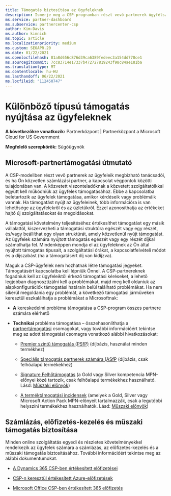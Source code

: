 ```yaml
---
title: Támogatás biztosítása az ügyfeleknek
description: Ismerje meg a CSP-programban részt vevő partnerek ügyfélszolgálati feladatait. A számlázás, az előfizetés-kezelés és a technikai problémák támogatását fedi le.
ms.service: partner-dashboard
ms.subservice: partnercenter-csp
author: Kim-Davis
ms.author: kimnich
ms.topic: article
ms.localizationpriority: medium
ms.custom: SEOAPR.20
ms.date: 01/22/2021
ms.openlocfilehash: 81a8d656c876d39ca6389fedeec3a154dd778ce1
ms.sourcegitcommit: 7cc83714e17337b472727819243f98c84ae181ba
ms.translationtype: MT
ms.contentlocale: hu-HU
ms.lasthandoff: 06/22/2021
ms.locfileid: "112450747"
---
```

# <a name="providing-different-types-of-support-to-your-customers"></a>Különböző típusú támogatás nyújtása az ügyfeleknek

**A következőkre vonatkozik:** Partnerközpont | Partnerközpont a Microsoft Cloud for US Government

**Megfelelő szerepkörök:** Súgóügynök

## <a name="microsoft-partner-support-guidance"></a>Microsoft-partnertámogatási útmutató

A CSP-modellben részt vevő partnerek az ügyfeleik megbízható tanácsadói, és ha Ön közvetlen számlázási partner, a kapcsolat végpontok közötti tulajdonában van. A közvetett viszonteladóknak a közvetett szolgáltatóikkal együtt kell működniük az ügyfelek támogatásához. Ebbe a kapcsolatba beletartozik az ügyfelek támogatása, amikor kérdéseik vagy problémáik vannak. Ha támogatást nyújt az ügyfeleinek, több információra is van lehetősége az ügyfelekről és az üzletükről. Ezzel azonosíthatja az értékeket hajtó új szolgáltatásokat és megoldásokat.

A támogatási követelmény teljesítéséhez értékesíthet támogatást egy másik vállalattól, kiszervezheti a támogatási struktúra egészét vagy egy részét, és/vagy beállíthat egy olyan struktúrát, amely közvetlenül nyújt támogatást. Az ügyfelek számára nyújtott támogatás egészét vagy egy részét díjkal számolhatja fel. Mindenképpen mondja el az ügyfeleknek az Ön által nyújtott támogatás típusait, a szolgáltatási órákat, a kapcsolatfelvételi módot és a díjszabást (ha a támogatásért díj van kidíjzva).

Maguk a CSP-ügyfelek nem hozhatnak létre támogatási jegyeket. Támogatásért kapcsolatba kell lépniük Önnel. A CSP-partnereknek fogadniuk kell az ügyfeleiktől érkező támogatási kéréseket, a lehető legjobban diagnosztizálni kell a problémákat, majd meg kell oldaniuk az alapkonfigurációk támogatási határain belül található problémákat. Ha nem sikerül megoldania egy problémát, a következő támogatási járműveken keresztül eszkalálhatja a problémákat a Microsoftnak:

- **A** kereskedelmi probléma támogatása a CSP-program összes partnere számára elérhető

- **Technikai** probléma támogatása – összehasonlíthatja a [partnertámogatási](https://partner.microsoft.com/support/partnersupport) csomagokat, vagy további információért tekintse meg az adott támogatási csomagra vonatkozó alábbi hivatkozásokat:

  - [Premier szintű támogatás (PSfP)](https://partner.microsoft.com/support/microsoft-services-premier-support) (díjbázis, használat minden termékhez)

  - [Speciális támogatás partnerek számára (ASfP](https://partner.microsoft.com/support/advanced-cloud-support) (díjbázis, csak felhőalapú termékekhez)

  - [Signature Felhőtámogatás](manage-your-partner-network-benefits.md) (a Gold vagy Silver kompetencia MPN-előnyei közé tartozik, csak felhőalapú termékekhez használható. Lásd: [Műszaki előnyök](mpn-benefits-technical-support.md))

  - [A terméktámogatási incidensek](manage-your-partner-network-benefits.md) (amelyek a Gold, Silver vagy Microsoft Action Pack MPN-előnyeit tartalmazzák, csak a legutóbbi helyszíni termékekhez használhatók. Lásd: [Műszaki előnyök](mpn-benefits-technical-support.md))

## <a name="providing-billing-subscription-management-and-technical-support"></a>Számlázás, előfizetés-kezelés és műszaki támogatás biztosítása 

Minden online szolgáltatás egyedi és részletes követelményekkel rendelkezik az ügyfelek számára a számlázás, az előfizetés-kezelés és a műszaki támogatás biztosításához. További információért tekintse meg az alábbi dokumentumokat.

- [A Dynamics 365 CSP-ben értékesített előfizetései](https://www.microsoftpartnercommunity.com/t5/CSP/Microsoft-Partner-Support-Guidance/m-p/5262#M30)

- [CSP-n keresztül értékesített Azure-előfizetések](https://www.microsoftpartnercommunity.com/t5/CSP/Microsoft-Partner-Support-Guidance/m-p/5263#M31)

- [Microsoft Office CSP-ben értékesített 365 előfizetés](https://www.microsoftpartnercommunity.com/t5/CSP/Microsoft-Partner-Support-Guidance/m-p/5264#M32)
